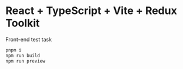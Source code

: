 # React + TypeScript + Vite + Redux Toolkit

Front-end test task

```bash
pnpm i
npm run build
npm run preview
```
